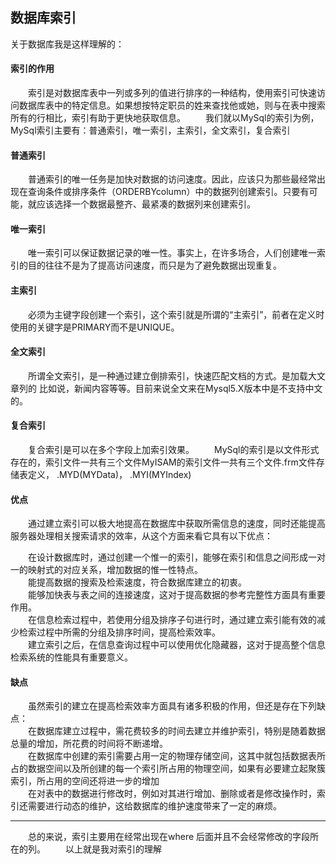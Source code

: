 ## 数据库索引

关于数据库我是这样理解的：

#### 索引的作用
&emsp;&emsp;索引是对数据库表中一列或多列的值进行排序的一种结构，使用索引可快速访问数据库表中的特定信息。如果想按特定职员的姓来查找他或她，则与在表中搜索所有的行相比，索引有助于更快地获取信息。
&emsp;&emsp;我们就以MySql的索引为例，MySql索引主要有：普通索引，唯一索引，主索引，全文索引，复合索引
#### 普通索引
&emsp;&emsp;普通索引的唯一任务是加快对数据的访问速度。因此，应该只为那些最经常出现在查询条件或排序条件（ORDERBYcolumn）中的数据列创建索引。只要有可能，就应该选择一个数据最整齐、最紧凑的数据列来创建索引。
#### 唯一索引
&emsp;&emsp;唯一索引可以保证数据记录的唯一性。事实上，在许多场合，人们创建唯一索引的目的往往不是为了提高访问速度，而只是为了避免数据出现重复。
#### 主索引
&emsp;&emsp;必须为主键字段创建一个索引，这个索引就是所谓的“主索引”，前者在定义时使用的关键字是PRIMARY而不是UNIQUE。
#### 全文索引
&emsp;&emsp;所谓全文索引，是一种通过建立倒排索引，快速匹配文档的方式。是加载大文章列的 比如说，新闻内容等等。目前来说全文来在Mysql5.X版本中是不支持中文的。
#### 复合索引
&emsp;&emsp;复合索引是可以在多个字段上加索引效果。
&emsp;&emsp;MySql的索引是以文件形式存在的，索引文件一共有三个文件MyISAM的索引文件一共有三个文件.frm文件存储表定义， .MYD(MYData)， .MYI(MYIndex)

#### 优点
&emsp;&emsp;通过建立索引可以极大地提高在数据库中获取所需信息的速度，同时还能提高服务器处理相关搜索请求的效率，从这个方面来看它具有以下优点：

&emsp;&emsp;在设计数据库时，通过创建一个惟一的索引，能够在索引和信息之间形成一对一的映射式的对应关系，增加数据的惟一性特点。<br>
&emsp;&emsp;能提高数据的搜索及检索速度，符合数据库建立的初衷。<br>
&emsp;&emsp;能够加快表与表之间的连接速度，这对于提高数据的参考完整性方面具有重要作用。<br>
&emsp;&emsp;在信息检索过程中，若使用分组及排序子句进行时，通过建立索引能有效的减少检索过程中所需的分组及排序时间，提高检索效率。<br>
&emsp;&emsp;建立索引之后，在信息查询过程中可以使用优化隐藏器，这对于提高整个信息检索系统的性能具有重要意义。<br>
#### 缺点<br>
&emsp;&emsp;虽然索引的建立在提高检索效率方面具有诸多积极的作用，但还是存在下列缺点：<br>
&emsp;&emsp;在数据库建立过程中，需花费较多的时间去建立并维护索引，特别是随着数据总量的增加，所花费的时间将不断递增。<br>
&emsp;&emsp;在数据库中创建的索引需要占用一定的物理存储空间，这其中就包括数据表所占的数据空间以及所创建的每一个索引所占用的物理空间，如果有必要建立起聚簇索引，所占用的空间还将进一步的增加<br>
&emsp;&emsp;在对表中的数据进行修改时，例如对其进行增加、删除或者是修改操作时，索引还需要进行动态的维护，这给数据库的维护速度带来了一定的麻烦。<br>

---
&emsp;&emsp;总的来说，索引主要用在经常出现在where 后面并且不会经常修改的字段所在的列。
&emsp;&emsp;以上就是我对索引的理解